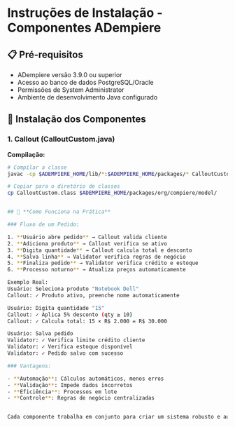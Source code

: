# Instruções de Instalação - Componentes ADempiere

## 📋 Pré-requisitos

- ADempiere versão 3.9.0 ou superior
- Acesso ao banco de dados PostgreSQL/Oracle
- Permissões de System Administrator
- Ambiente de desenvolvimento Java configurado

## 🔧 Instalação dos Componentes

### 1. Callout (CalloutCustom.java)

**Compilação:**
```bash
# Compilar a classe
javac -cp $ADEMPIERE_HOME/lib/*:$ADEMPIERE_HOME/packages/* CalloutCustom.java

# Copiar para o diretório de classes
cp CalloutCustom.class $ADEMPIERE_HOME/packages/org/compiere/model/


## 🎯 **Como Funciona na Prática**

### Fluxo de um Pedido:

1. **Usuário abre pedido** → Callout valida cliente
2. **Adiciona produto** → Callout verifica se ativo
3. **Digita quantidade** → Callout calcula total e desconto
4. **Salva linha** → Validator verifica regras de negócio
5. **Finaliza pedido** → Validator verifica crédito e estoque
6. **Processo noturno** → Atualiza preços automaticamente

Exemplo Real:
Usuário: Seleciona produto "Notebook Dell"
Callout: ✓ Produto ativo, preenche nome automaticamente

Usuário: Digita quantidade "15"  
Callout: ✓ Aplica 5% desconto (qty ≥ 10)
Callout: ✓ Calcula total: 15 × R$ 2.000 = R$ 30.000

Usuário: Salva pedido
Validator: ✓ Verifica limite crédito cliente
Validator: ✓ Verifica estoque disponível
Validator: ✓ Pedido salvo com sucesso

### Vantagens:

- **Automação**: Cálculos automáticos, menos erros
- **Validação**: Impede dados incorretos
- **Eficiência**: Processos em lote
- **Controle**: Regras de negócio centralizadas


Cada componente trabalha em conjunto para criar um sistema robusto e automatizado! 🚀
